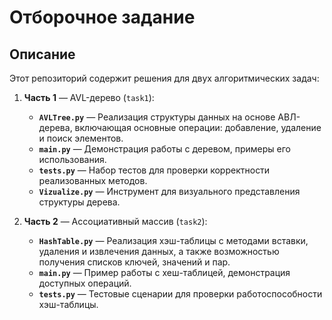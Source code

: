 # **Отборочное задание**

## Описание

Этот репозиторий содержит решения для двух алгоритмических задач:

1. **Часть 1** — AVL-дерево (`task1`):
    - **`AVLTree.py`** — Реализация структуры данных на основе АВЛ-дерева, включающая основные операции: добавление, удаление и поиск элементов.
    - **`main.py`** — Демонстрация работы с деревом, примеры его использования.
    - **`tests.py`** — Набор тестов для проверки корректности реализованных методов.
    - **`Vizualize.py`** — Инструмент для визуального представления структуры дерева.
    
2. **Часть 2** — Ассоциативный массив (`task2`):
    - **`HashTable.py`** — Реализация хэш-таблицы с методами вставки, удаления и извлечения данных, а также возможностью получения списков ключей, значений и пар.
    - **`main.py`** — Пример работы с хеш-таблицей, демонстрация доступных операций.
    - **`tests.py`** — Тестовые сценарии для проверки работоспособности хэш-таблицы.
